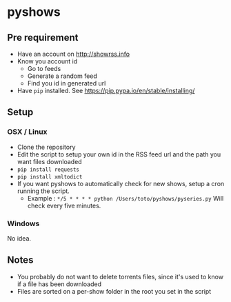 # pyshows

## Pre requirement

- Have an account on http://showrss.info
- Know you account id
  - Go to feeds
  - Generate a random feed
  - Find you id in generated url
- Have `pip` installed. See https://pip.pypa.io/en/stable/installing/

## Setup

### OSX / Linux

- Clone the repository
- Edit the script to setup your own id in the RSS feed url and the path you want files downloaded
- `pip install requests`
- `pip install xmltodict`
- If you want pyshows to automatically check for new shows, setup a cron running the script.
  - Example : `*/5 * * * * python /Users/toto/pyshows/pyseries.py` Will check every five minutes.

### Windows

No idea.

## Notes

- You probably do not want to delete torrents files, since it's used to know if a file has been downloaded
- Files are sorted on a per-show folder in the root you set in the script
